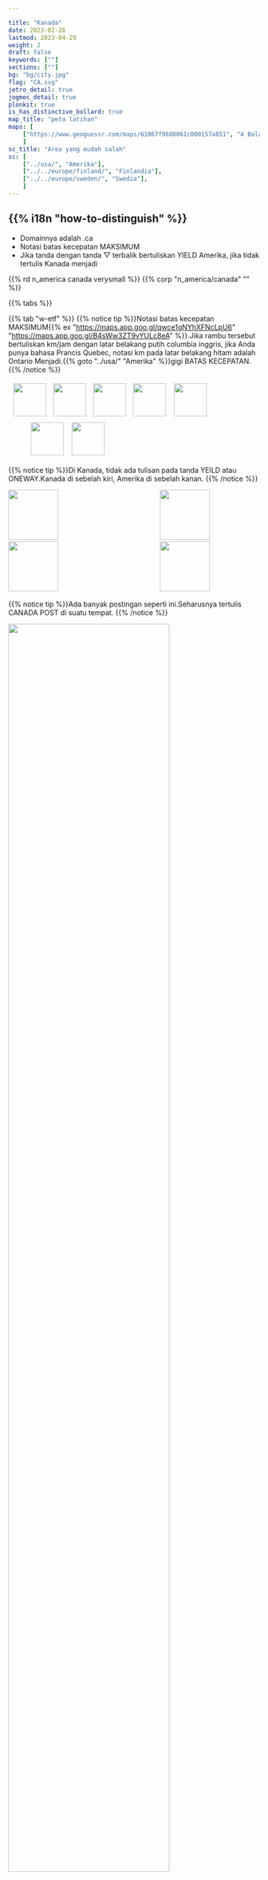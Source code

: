 ```yaml
---

title: "Kanada"
date: 2023-02-26
lastmod: 2023-04-29
weight: 2
draft: false
keywords: [""]
sections: [""]
bg: "bg/city.jpg"
flag: "CA.svg"
jetro_detail: true
jogmec_detail: true
plonkit: true
is_has_distinctive_bollard: true
map_title: "peta latihan"
maps: [
    ["https://www.geoguessr.com/maps/61067f9608061c000157a851", "A Balanced Canada"],
    ]
sc_title: "Area yang mudah salah"
sc: [
    ["../usa/", "Amerika"],
    ["../../europe/finland/", "Finlandia"],
    ["../../europe/sweden/", "Swedia"],
    ]
---
```


<div class="main-desciption country-description">
    <h2 class="section-title">{{% i18n "how-to-distinguish" %}}</h2>
    <ul class="rule-list">
        <li>Domainnya adalah <span class="quiz">.ca</span></li>
        <li>Notasi batas kecepatan <span class="quiz">MAKSIMUM</span></li>
        <li>Jika tanda dengan tanda ▽ terbalik bertuliskan YIELD <span class="quiz">Amerika</span>, jika tidak tertulis <span class="quiz">Kanada</span> menjadi</li>
    </ul>
    {{% rd n_america canada verysmall %}}
    {{% corp "n_america/canada" "" %}}
</div>

{{% tabs %}}

{{% tab "w-etf" %}}
{{% notice tip %}}Notasi batas kecepatan <span class="quiz">MAKSIMUM</span>{{% ex "https://maps.app.goo.gl/qwce1gNYhXFNcLpU6" "https://maps.app.goo.gl/B4sWw3ZT9vYULc8eA" %}}.Jika rambu tersebut bertuliskan km/jam dengan latar belakang putih <span class="quiz">columbia inggris</span>, jika Anda punya bahasa Prancis <span class="quiz">Quebec</span>, notasi km pada latar belakang hitam adalah <span class="quiz">Ontario</span> Menjadi.{{% goto "../usa/" "Amerika" %}}gigi <span class="quiz">BATAS KECEPATAN</span>.
{{% /notice %}}
<div class="googlemap-if unclickable">
<div class="googlemap-if" style="margin:5px;">
<img src="./r/CA-ON_road_sign_Rb-001-050.svg" width="66px" style="margin:5px">
<img src="./r/canada-sp-bc.png" width="66px" style="margin:5px">
<img src="./CA-QC_road_sign_P-070-4-40.svg" width="66px" style="margin:5px">
<img src="./r/sp-on.svg" width="66px" style="margin:5px">
<img src="./canada-sp-nu.png" width="66px" style="margin:5px 40px 7px 7px">
<img src="../usa/r/MUTCD_R2-1.svg" width="66px" style="margin:5px 7px 7px 40px">
<img src="../usa/r/sp-oregon.png" width="66px" style="margin:5px">
</div>

</div>

{{% notice tip %}}Di Kanada, tidak ada tulisan pada tanda YEILD atau ONEWAY.Kanada di sebelah kiri, Amerika di sebelah kanan.
{{% /notice %}}
<div class="googlemap-if unclickable">
<img src="../canada/r/CA-MUTCDC_RA-002.svg" width="100px" style="margin-right:100px">
<img src="../usa/r/MUTCD_R1-2.svg" width="100px" style="margin-left:100px">
</div>
<div class="googlemap-if unclickable">
<img src="../canada/r/oneway.svg" width="100px" style="margin-right:100px">
<img src="../usa/r/oneway.svg" width="100px" style="margin-left:100px">
</div>

{{% notice tip %}}Ada banyak postingan seperti ini.Seharusnya tertulis CANADA POST di suatu tempat.
{{% /notice %}}
<div class="googlemap-if no-margin unclickable">
<img src="./canadapostcommunitymailboxes9.jpg" width="80%" />
<img src="./canadapostcommunitymailboxes5.jpg" width="250px" />
<img src="./canadapostmailbox.jpg" width="250px" />
</div>

{{% notice tip %}}Ada tanda yang bentuknya seperti papan catur{{% ex "https://goo.gl/maps/H4Cp8txV2x2FRdxa6" %}}.
{{% /notice %}}

<div class="googlemap-if unclickable no-margin">
<img src="./opeongo_road_signs.jpg" width="90%" />
</div>

<div class="googlemap-if unclickable">
<img src="./CA-QC_road_sign_D-280.svg" width="130px" style="margin-right:20px">
<img src="./Ontario_Wa-8LR.svg" width="130px" style="margin-right:20px">
<img src="./Ontario_Wa-8R.svg" width="130px" style="margin-right:20px">
</div>

{{% notice tip %}}Bank yang ditulis sebagai TD berafiliasi dengan Toronto-Dominion Bank.RBC adalah singkatan dari Royal Bank of Canada.Mereka masing-masing merupakan ukuran aset terbesar ke-2 dan ke-1 di Jepang.
{{% /notice %}}
<div class="googlemap-if">
<a data-flickr-embed="true" href="https://www.flickr.com/photos/57156785@N02/44243680621/in/photolist-2apEqPF-2k3u5Vp-2k5nE34-2iy4iAq-zfK741-2b4g1hd-8ofxdx-6pVbre-6pZkMh-2ozianU-2oc7xSn-zyqpEn-LopPat-2oG9Ts8-55vEAe-fDKLZx-LW1i9o-e4oo6a-rv5Mn1-2mWAKXU-2osbwHd-2oHCBFQ-5S6fjC-2i6uvpG-vypsm-GTJfmt-sv4XYe-2nUZ1mo-FonQSJ-6HHYJw-PykKLu-D2W89U-2nb4t6W-2nGHSa8-2o1pQuT-egNVbc-9BfMp3-FZTzNH-2okTm7A-2ntWgkb-2nwCtgd-DfXeo-hpY92-2nwpGeS-2mXGC7H-2nXgvAB-cMyfLJ-2iETZYD-2nFKhBN-2m7gnDm" title="TD Canada Trust Bank (Formerly Dominion Bank) .... 420 Bloor Street East .... Toronto, Ontario"><img src="https://live.staticflickr.com/1868/44243680621_598b1c2477_z.jpg" width="640" height="396" alt="TD Canada Trust Bank (Formerly Dominion Bank) .... 420 Bloor Street East .... Toronto, Ontario"/></a><script async src="//embedr.flickr.com/assets/client-code.js" charset="utf-8"></script>
</div>

<div class="googlemap-if unclickable">
<img src="./Toronto-Dominion_Bank_logo.svg" width="130px" style="margin-right:100px">
<img src="./RBC_Royal_Bank.svg" width="100px" style="margin-left:100px">
</div>

{{% /tab %}}
{{% tab "w-commercial" %}}

{{% notice tip %}}Kanada adalah rumah bagi banyak perusahaan menengah yang mengelola jaringan pipa minyak dan gas alam.Namun, hampir tidak terlihat di Street View (karena letaknya jauh dari jalan raya).Perusahaan perwakilannya termasuk Devon, Pembina pipeline, dan Enbridge.Mungkin juga ada perusahaan yang memproduksi pasir minyak dan gas alam, seperti Sumber Daya Alam Kanada, jika Anda pergi jauh ke pegunungan.
{{% /notice %}}

<div class="googlemap-if">
<iframe src="https://www.google.com/maps/embed?pb=!4v1680092473605!6m8!1m7!1shr6aBl_v5nMjleelgqog1Q!2m2!1d56.23560543688179!2d-120.8634784332044!3f203.7384501628231!4f-2.838224894247233!5f3.325193203789971" width="295" height="295" style="border:0;" allowfullscreen="" loading="lazy" referrerpolicy="no-referrer-when-downgrade"></iframe>
<iframe src="https://www.google.com/maps/embed?pb=!4v1681111205084!6m8!1m7!1s-UxEEFPNNm-mUb8tgXtuwQ!2m2!1d45.64246075442041!2d-73.55239018585368!3f244.4341122162465!4f6.070523922723069!5f3.325193203789971" width="295" height="295" style="border:0;" allowfullscreen="" loading="lazy" referrerpolicy="no-referrer-when-downgrade"></iframe>
<iframe src="https://www.google.com/maps/embed?pb=!4v1681111809405!6m8!1m7!1ss1cAilUaSjeVEgdmo6l1Rg!2m2!1d54.39683596741235!2d-113.5005681784792!3f282.61501806102723!4f-6.847783379797136!5f3.325193203789971" width="295" height="295" style="border:0;" allowfullscreen="" loading="lazy" referrerpolicy="no-referrer-when-downgrade"></iframe>
<iframe src="https://www.google.com/maps/embed?pb=!4v1681111872260!6m8!1m7!1shGawvDMwNEclk4vVyom39w!2m2!1d56.05702410940899!2d-118.3839628374677!3f35.51577976866718!4f-3.251675013380435!5f3.325193203789971" width="295" height="295" style="border:0;" allowfullscreen="" loading="lazy" referrerpolicy="no-referrer-when-downgrade"></iframe>
</div>
{{% /tab %}}
{{% tab "🐋" %}}

<div class="googlemap-if">
<iframe width="560" height="315" src="https://www.youtube.com/embed/M7pTe8AWvgg" title="YouTube video player" frameborder="0" allow="accelerometer; autoplay; clipboard-write; encrypted-media; gyroscope; picture-in-picture; web-share" allowfullscreen></iframe>
</div>

{{% /tab %}}
{{% /tabs %}}

<div class="main-desciption area-description">
    <h2 class="section-title">{{% i18n "narrow-down-the-area" %}}</h2>
    <ul class="rule-list">
        <li>Beberapa negara bagian mewajibkan pelat nomor di depan dan belakang, sementara negara bagian lainnya tidak.
            <ul>
                <li>Plat nomornya berwarna hijau di kedua sisinya.<span class="quiz">Manitoba</span></li>
                <li>Plat nomor keseluruhan berwarna biru <span class="quiz">ontario</span> ada kemungkinan</li>
                <li>Kiri bawah berwarna kemerahan <span class="quiz">Pulau Pangeran Edward</span>{{% ref "https://en.wikipedia.org/wiki/Vehicle_registration_plates_of_Prince_Edward_Island" "Vehicle registration plates of Prince Edward Island" %}}</li>
                <li>{{% goto "https://www.plonkit.net/canada" "halaman Kanada plonkit"%}}baru ditambahkan dan terorganisir dengan baik, jadi lihat ini untuk sisanya.</li>
            </ul>
        </li>
        <li>Daerah pegunungan terbatas</li>
    </ul>
</div>



{{% tabs %}}
{{% tab "pelat" %}}


{{% notice tip %}}
Kawasan hijau memerlukan pelat nomor depan dan belakang
{{% /notice %}}

<div class="googlemap-if">
<blockquote class="twitter-tweet"><p lang="ja" dir="ltr">Mari kita mengingat Kanada secara visual <a href="https://t.co/R4nUSLIR7D">pic.twitter.com/R4nUSLIR7D</a></p>&mdash; Masuharu.(@Masuharu_fn) <a href="https://twitter.com/masuharu_fn/status/1910957803902279869?ref_src=twsrc%5Etfw">12 April 2025</a></blockquote> <script async src="https://platform.twitter.com/widgets.js" charset="utf-8"></script>

<blockquote class="reddit-embed-bq" style="height:500px" data-embed-height="723"><a href="https://www.reddit.com/r/geoguessr/comments/xzhxb4/oc_map_of_all_canadian_license_plate_and/">(OC) peta semua pelat nomor Kanada dan pelat belakang/depan wajib</a><br> oleh<a href="https://www.reddit.com/user/ehe78/">kamu/ehe78</a> di dalam<a href="https://www.reddit.com/r/geoguessr/">geoguessr</a></blockquote><script async="" src="https://embed.reddit.com/widgets.js" charset="UTF-8"></script>
</div>

{{% /tab %}}
{{% tab "medan" %}}
{{% notice tip %}}
Daerah berwarna kuning kehijauan berbentuk datar, dan daerah berwarna coklat merupakan pegunungan terjal.Ternyata British Columbia hampir tidak memiliki wilayah datar di luar wilayah Vancouver.{{% ex "https://maps.app.goo.gl/sP4mLHLmnZPRg8DR7" %}}.Daerah kuning merupakan daerah yang tersebar luas pegunungan dan bukit-bukit yang tidak terlalu tinggi.{{% ex "https://maps.app.goo.gl/UMcVcMx1TAJY6jof7" %}}.
{{% /notice %}}

<div class="googlemap-if">
<img src="./1073px-Canada_Map_3_-_Terrain_-_DPLA_-_9d3a2bcd16e310769d57247c939b852b.jpg" width="800">
</div>

{{% /tab %}}
{{% /tabs %}}

<div class="main-desciption country-description">
    <h4 class="section-title">hal-hal di jalan</h4>
    <ul class="rule-list">
        <li>Papan nama STOP sedikit berbeda tergantung wilayahnya.
            <ul>
                <li>Inuktitut (Bahasa Inuktitut) dapat ditemukan di Ilkluit, Nunavut.{{% ex "https://goo.gl/maps/gmn7Rgg4ojx2TBCg6" %}}</li>
                <li>ARRET adalah <span class="quiz">Quebec</span></li>
                <li class="no-evidence">Jika STOP dan ARRET ditulis bersamaan,<span class="quiz">brunswick baru</span> Dan <span class="quiz">Ontario</span></li>
            </ul>
        </li>
        <li>Rambu batas kecepatan sedikit berbeda tergantung wilayah.
            <ul>
                <li>Jika terdapat notasi km/jam dengan latar belakang putih <span class="quiz">columbia inggris</span></li>
                <li>Jika Anda berbicara bahasa Prancis <span class="quiz">Quebec</span></li>
                <li>Notasi km pada latar belakang hitam adalah <span class="quiz">Ontario</span></li>
            </ul>
        </li>
        <li>Ada sesuatu seperti tutup biru pada lampunya.<span class="quiz">Nova Scotia</span> banyak di{{% ref "https://docs.google.com/document/d/15DuGdsvKMqv5O-XiFwhNuczw89jVqg8XycY7brvhjP4/edit" "Comprehensive Canada - Davis Savage" %}}</li>
        <li>kerucut hitam dan oranye <span class="quiz">Ontario</span>・Kerucut putih dan oranye <span class="quiz">Quebec</span>{{% ref "https://docs.google.com/document/d/15DuGdsvKMqv5O-XiFwhNuczw89jVqg8XycY7brvhjP4/edit" "Comprehensive Canada - Davis Savage" %}}</li>
        <li>Apabila tiang-tiang telepon yang dibagi 2:1 diulangi secara bergantian,<span class="quiz">saskatchewan</span> banyak di{{% by "https://youtu.be/D4Po4N-LJSw?t=291" "youtube" "15 Geoguessr Tips and Metas That Will Boost Your Scores@zi8gzag" %}}</li>
    </ul>
</div>


{{% tabs %}}
{{% tab "STOP" %}}
{{% notice tip %}}
{{% /notice %}}
<div class="googlemap-if unclickable">
<img src="./r/Nunavut_Stop_Sign_SVG.svg" width="100px" style="margin:40px">
<img src="./r/CA-QC_road_sign_P-010-fr.svg" width="100px" style="margin:40px">
<img src="./r/New_Brunswick_stop_sign.svg" width="100px" style="margin:40px">
</div>

{{% /tab %}}
{{% tab "notasi kecepatan" %}}

<div class="googlemap-if unclickable">
<img src="./r/CA-ON_road_sign_Rb-001-050.svg" width="66px" style="margin:5px">
<img src="./r/canada-sp-bc.png" width="66px" style="margin:5px">
<img src="./CA-QC_road_sign_P-070-4-40.svg" width="66px" style="margin:5px">
<img src="./r/sp-on.svg" width="66px" style="margin:5px">
<img src="./canada-sp-nu.png" width="66px" style="margin:5px">
</div>


{{% notice tip %}}
Jalan yang menghubungkan Ontario dan Manitoba <span class="quiz">Ontario</span> Pada tanda samping, bagian `km/jam` berlatar belakang hitam.Terkadang juga ditulis dalam warna oranye dan hitam.
{{% /notice %}}
<div class="googlemap-if">
<iframe src="https://www.google.com/maps/embed?pb=!4v1680092550361!6m8!1m7!1sQbi9zOhBSaKoAR4ljsZv_w!2m2!1d49.73933749078834!2d-95.15201809047014!3f145.05850004916792!4f0.1372081059932384!5f3.325193203789971" width="295" height="295" style="border:0;" allowfullscreen="" loading="lazy" referrerpolicy="no-referrer-when-downgrade"></iframe>
</div>

{{% notice tip %}}
Jalan yang menghubungkan Ontario dan Manitoba <span class="quiz">Manitoba</span> Tanda kecepatan di samping tidak memiliki latar belakang hitam.
{{% /notice %}}
<div class="googlemap-if">
<iframe src="https://www.google.com/maps/embed?pb=!4v1680091669251!6m8!1m7!1s4SuXJP7m_ct16ebj318vxQ!2m2!1d49.73906045156971!2d-95.15518707897421!3f298.17287454440634!4f-3.983277349376138!5f3.325193203789971" width="295" height="295" style="border:0;" allowfullscreen="" loading="lazy" referrerpolicy="no-referrer-when-downgrade"></iframe>
</div>
{{% /tab %}}
{{% tab "lampu" %}}
<div class="googlemap-if">
<iframe src="https://www.google.com/maps/embed?pb=!4v1688194481220!6m8!1m7!1sE2tMoBGmDU8h-hPklPQtVw!2m2!1d45.04539402267391!2d-63.58207986510813!3f347.98628370681354!4f17.581990047851534!5f3.325193203789971" width="295" height="295" style="border:0;" allowfullscreen="" loading="lazy" referrerpolicy="no-referrer-when-downgrade"></iframe>
<iframe src="https://www.google.com/maps/embed?pb=!4v1688194489780!6m8!1m7!1sk35dR-h_P81v9eFn0IWTOQ!2m2!1d45.28727647879248!2d-66.04170670988759!3f70.67517204626664!4f15.700334599913589!5f3.325193203789971" width="295" height="295" style="border:0;" allowfullscreen="" loading="lazy" referrerpolicy="no-referrer-when-downgrade"></iframe>
</div>
{{% /tab %}}
{{% tab "kerucut jalan" %}}
{{% notice tip %}}
Kerucut hitam dan oranye di sebelah kiri adalah <span class="quiz">Ontario</span>・Kerucut putih dan oranye di sebelah kanan <span class="quiz">Quebec</span> hal dari
{{% /notice %}}
<div class="googlemap-if">
<iframe src="https://www.google.com/maps/embed?pb=!4v1682432065632!6m8!1m7!1s_tnrWo6hZCZxIDQ8K4Mf0A!2m2!1d49.02144291015642!2d-88.2895963216308!3f268.6020266512863!4f-3.2304603493074353!5f3.2229282956142877" width="295" height="295" style="border:0;" allowfullscreen="" loading="lazy" referrerpolicy="no-referrer-when-downgrade"></iframe>
<iframe src="https://www.google.com/maps/embed?pb=!4v1682432492247!6m8!1m7!1sLO_H97dvPqc3aO3fixvorg!2m2!1d45.49181109498912!2d-73.58142739183401!3f134.36495306086366!4f-5.588569419165907!5f3.325193203789971" width="295" height="295" style="border:0;" allowfullscreen="" loading="lazy" referrerpolicy="no-referrer-when-downgrade"></iframe>
</div>
{{% /tab %}}
{{% tab "Tiang telepon Saskatchewan" %}}
{{% notice tip %}}
Apabila tiang-tiang telepon yang dibagi 2:1 diulangi secara bergantian,<span class="quiz">saskatchewan</span> banyak di{{% by "https://youtu.be/D4Po4N-LJSw?t=291" "youtube" "15 Geoguessr Tips and Metas That Will Boost Your Scores@zi8gzag" %}}.2:1→1:2→2:1→...
{{% /notice %}}
<div class="googlemap-if">
<iframe src="https://www.google.com/maps/embed?pb=!4v1683088341064!6m8!1m7!1sHSAkHzAcEW14USPlrlJKRA!2m2!1d52.36115476111625!2d-107.0386419099979!3f255.28033037458422!4f0.9650869034524447!5f3.325193203789971" width="590" height="290" style="border:0;" allowfullscreen="" loading="lazy" referrerpolicy="no-referrer-when-downgrade"></iframe>
</div>
{{% /tab %}}
{{% /tabs %}}

<div class="main-desciption country-description">
    <h4 class="section-title">tonggak penambat kapal</h4>
    <ul class="rule-list">
        <li>Tonggak itu tipis dan memiliki reflektor merah di atasnya.<span class="quiz">Quebec</span></li>
        <li>Ada piring dengan ◆<span class="quiz">Ontario</span>{{% ref "https://docs.google.com/document/d/15DuGdsvKMqv5O-XiFwhNuczw89jVqg8XycY7brvhjP4/edit" "Comprehensive Canada - Davis Savage" %}}</li>
    </ul>
</div>

{{% tabs %}}
{{% tab "Quebec" %}}
{{% notice tip %}}
Tonggak dengan reflektor tipis berwarna merah tua <span class="quiz">Quebec</span> negara{{% ex "https://goo.gl/maps/goHrTyUv3ALQ8DLt5" "https://goo.gl/maps/RYguMToduYg11Cfe8" %}}.{{% goto "../usa/" "Amerika" %}}Ada tonggak serupa di dalamnya{{% ex "https://goo.gl/maps/rwavRhfvq2uFVUPCA" %}}Perhatikan saja poin-poinnya.
{{% /notice %}}
<div class="googlemap-if unclickable">
<img src="./a20_ouest_km143.jpg" width="90%">
</div>
{{% /tab %}}
{{% tab "Ontario" %}}
{{% notice tip %}}
Umum di Ontario.Ada pula yang tidak berwarna.
{{% /notice %}}
<div class="googlemap-if">
<iframe src="https://www.google.com/maps/embed?pb=!4v1688194680751!6m8!1m7!1s67cxOWY5jKmWodnleg05sA!2m2!1d49.04608186779922!2d-90.6204380212422!3f117.51831448775125!4f-5.780874631208945!5f3.325193203789971" width="295" height="295" style="border:0;" allowfullscreen="" loading="lazy" referrerpolicy="no-referrer-when-downgrade"></iframe>
</div>
{{% /tab %}}
{{% /tabs %}}

<div class="main-desciption country-description">
    <h4 class="section-title">distribusi pertanian</h4>
    <ul class="rule-list">
        <li>Ladang gandum datar tersebar di Saskatchewan dan Alberta.</li>
        <li>Jagung berlimpah di sekitar Toronto.{{% ref "https://www.usda.gov/policies-and-links" "U.S. Department of Agriculture(USDA)" %}}</li>
    </ul>
</div>

{{% tabs %}}
{{% tab "gandum" %}}

<div class="googlemap-if">
<img src="2023-04-29-19-45-23.png" width="80%" />
</div>

{{% /tab %}}
{{% tab "kerucut" %}}

<div class="googlemap-if">
<img src="2023-04-29-19-35-46.png" width="80%" />
</div>

{{% notice note %}}
Kedelai dan jagung melimpah di sekitar Toronto.{{% by "https://ipad.fas.usda.gov/rssiws/al/can_cropprod.aspx" "web" "Canada - Crop Production Maps(USDA)" %}}.
{{% /notice %}}

<div class="googlemap-if">
<iframe src="https://www.google.com/maps/embed?pb=!4v1682764595902!6m8!1m7!1s-wUG-AnpToNq4Vh74i5-2Q!2m2!1d43.95818152610437!2d-81.57718105212717!3f28.86601260554493!4f-9.820514044298804!5f0.7820865974627469" width="295" height="295" style="border:0;" allowfullscreen="" loading="lazy" referrerpolicy="no-referrer-when-downgrade"></iframe>
<iframe src="https://www.google.com/maps/embed?pb=!4v1682764683187!6m8!1m7!1s8rDXmLHQC7aYjWgsXBpwzQ!2m2!1d45.71301262218953!2d-72.66900302579654!3f264.0231635834412!4f-8.3041599233093!5f3.0765622637983046" width="295" height="295" style="border:0;" allowfullscreen="" loading="lazy" referrerpolicy="no-referrer-when-downgrade"></iframe>
</div>

{{% /tab %}}
{{% /tabs %}}




<div class="container-corp mt-5" id="corp-desc" style="padding-top:50px">
    <h4 class="mb-4">Deskripsi perusahaan perwakilan</h4>
    <table class="table table-striped table-bordered">
        <thead class="table-light">
            <tr>
                <th scope="col" class="col-width-2">Nama perusahaan</th>
                <th scope="col" class="col-width-1">kode</th>
                <th scope="col" class="col-width-7">penjelasan</th>
                <th scope="col" class="col-width-05">penyelesaian rekening</th>
                <th scope="col" class="col-width-05">Sejarah dividen</th>
            </tr>
        </thead>
        <tbody class="corp-desc">
            <tr>
                <td>Pipa Pembina</td>
                <td>{{% nasdaq "PBA" %}}</td>
                <td>Sebuah perusahaan minyak dan gas alam midstream besar.</td>
                <td>{{% corplink "https://www.pembina.com/investors" %}}</td>
                <td>{{% dividend "nasdaq" "PBA" %}}</td>
            </tr>
            <tr>
                <td>Kereta Api Nasional Kanada</td>
                <td>{{% nasdaq "CNR" %}}</td>
                <td>CNR adalah perusahaan kereta api terbesar di Kanada, dan satu-satunya jalur kereta api di Kanada yang melintasi benua ini adalah CNR.</td>
                <td>{{% corplink "https://www.cn.ca/en/investors" %}}</td>
                <td>{{% dividend "nasdaq" "CNR" %}}</td>
            </tr>
            <tr>
                <td>Sumber Daya Teck</td>
                <td>{{% nasdaq "TECK" %}}</td>
                <td>Bergerak di bidang logam dan pertambangan.Perusahaan ini terutama menangani batu bara, seng, dan tembaga untuk pembuatan baja (lebih dari 90% pendapatannya), dan juga menangani produk sekunder seperti timah, emas, dan molibdenum.</td>
                <td>{{% corplink "https://www.teck.com/investors/" %}}</td>
                <td>{{% dividend "nasdaq" "TECK" %}}</td>
            </tr>
            <tr>
                <td>Nutrisi</td>
                <td>{{% nasdaq "NTR" %}}</td>
                <td>Produsen pupuk terbesar kedua di dunia. No.1 dalam produksi pupuk kalium, dan No. 2 di dunia dalam produksi pupuk nitrogen.</td>
                <td>{{% corplink "https://www.nutrien.com/investors" %}}</td>
                <td>{{% dividend "nasdaq" "NTR" %}}</td>
            </tr>
            <tr>
                <td>Cameco</td>
                <td>{{% nasdaq "CCJ" %}}</td>
                <td>Ini adalah perusahaan pertambangan uranium terdaftar terbesar di dunia (diyakini).Kanada merupakan produsen uranium terbesar kedua setelah Kazakhstan.{{% ref "https://eneken.ieej.or.jp/data/8877.pdf" "Sektor hulu sumber daya uranium - Diterbitkan di IEEJ Maret 2020" %}}.</td>
                <td>{{% corplink "https://www.nutrien.com/investors" %}}</td>
                <td>{{% dividend "nasdaq" "CCJ" %}}</td>
            </tr>
        </tbody>
    </table>
</div>